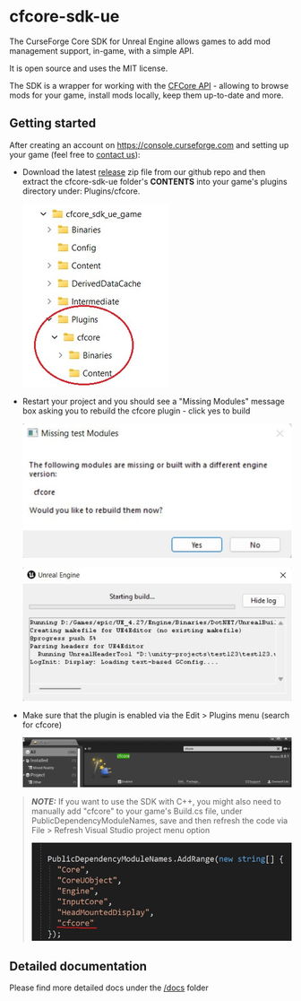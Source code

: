 # cfcore-sdk-ue

The CurseForge Core SDK for Unreal Engine allows games to add mod management
support, in-game, with a simple API.

It is open source and uses the MIT license.

The SDK is a wrapper for working with the
[CFCore API](https://docs.curseforge.com) - allowing to browse mods for your
game, install mods locally, keep them up-to-date and more.

## Getting started

After creating an account on https://console.curseforge.com and setting up your
game (feel free to [contact us](mailto:CFcore@overwolf.com)):

- Download the latest [release](https://github.com/overwolf/eternal-sdk-ue/releases) zip file from our github repo and then extract the cfcore-sdk-ue folder's **CONTENTS**
into your game's plugins directory under: Plugins/cfcore.

  ![plugins folder](/docs/assets/images/plugins_folder.jpg)

- Restart your project and you should see a "Missing Modules" message box asking
you to rebuild the cfcore plugin - click yes to build

  ![missing modules](/docs/assets/images/missing_modules.jpg)

  ![build](/docs/assets/images/build.jpg)

- Make sure that the plugin is enabled via the Edit > Plugins menu (search for
cfcore)

  ![plugin enabled](/docs/assets/images/plugin_enabled.jpg)


> **_NOTE:_** If you want to use the SDK with C++, you might also need to
> manually add "cfcore" to your game's Build.cs file, under
> PublicDependencyModuleNames, save and then refresh the code via File >
> Refresh Visual Studio project menu option
>
> ![dependency module](/docs/assets/images/dependency_module.jpg)

## Detailed documentation

Please find more detailed docs under the [/docs](/docs/index.md) folder